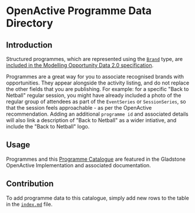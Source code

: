 # OpenActive Programme Data Directory

## Introduction
Structured programmes, which are represented using the [`Brand`](https://openactive.io/modelling-opportunity-data/#adding-programmes-schema-brand-) type, are [included in the Modelling Opportunity Data 2.0 specification](https://openactive.io/modelling-opportunity-data/#programmes-and-brands).

Programmes are a great way for you to associate recognised brands with opportunities. They appear alongside the activity listing, and do not replace the other fields that you are publishing. For example: for a specific "Back to Netball" regular session, you might have already included a photo of the regular group of attendees as part of the `EventSeries` or `SessionSeries`, so that the session feels approachable - as per the OpenActive recommendation. Adding an additional `programme id` and associated details will also link a description of "Back to Netball" as a wider intiative, and include the "Back to Netball" logo.

## Usage
Programmes and this [Programme Catalogue](https://openactive.io/programme-catalog/) are featured in the Gladstone OpenActive Implementation and associated documentation.

## Contribution
To add programme data to this catalogue, simply add new rows to the table in the [`index.md`](index.md) file.
